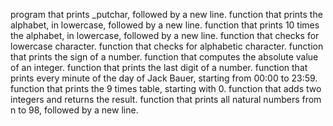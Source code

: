program that prints _putchar, followed by a new line.
 function that prints the alphabet, in lowercase, followed by a new line.
function that prints 10 times the alphabet, in lowercase, followed by a new line.
function that checks for lowercase character.
function that checks for alphabetic character.
 function that prints the sign of a number.
 function that computes the absolute value of an integer.
 function that prints the last digit of a number.
 function that prints every minute of the day of Jack Bauer, starting from 00:00 to 23:59.
function that prints the 9 times table, starting with 0.
 function that adds two integers and returns the result.
function that prints all natural numbers from n to 98, followed by a new line.

